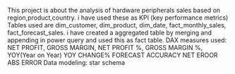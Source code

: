 This project is about the analysis of hardware peripherals sales based on region,product,country.
i have used these as KPI (key performance metrics)
Tables used are
dim_customer,
dim_product,
dim_date,
fact_monthly_sales,
fact_forecast_sales.
i have created a aggregated table by merging and appending in power query and used this as fact table.
DAX measures used:
NET PROFIT,
GROSS MARGIN,
NET PROFIT %,
GROSS MARGIN %,
YOY(Year on Year)
YOY CHANGE%
FORECAST ACCURACY
NET EROOR
ABS ERROR
Data modeling: star schema
